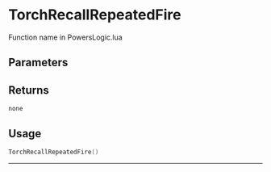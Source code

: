 # TorchRecallRepeatedFire

Function name in PowersLogic.lua

## Parameters

## Returns

`none`

## Usage

```lua
TorchRecallRepeatedFire()
```

---

